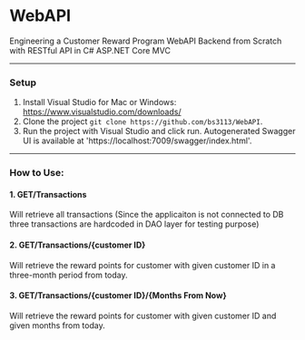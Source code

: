 # WebAPI
Engineering a Customer Reward Program WebAPI Backend from Scratch with RESTful API in C# ASP.NET Core MVC

---
### Setup
1. Install Visual Studio for Mac or Windows: https://www.visualstudio.com/downloads/
2. Clone the project `git clone https://github.com/bs3113/WebAPI`.
3. Run the project with Visual Studio and click run. Autogenerated Swagger UI is available at 'https://localhost:7009/swagger/index.html'.
---
### How to Use:
#### 1. GET/Transactions
Will retrieve all transactions (Since the applicaiton is not connected to DB three transactions are hardcoded in DAO layer for testing purpose)
#### 2. GET/Transactions/{customer ID} 
Will retrieve the reward points for customer with given customer ID in a three-month period from today.
#### 3. GET/Transactions/{customer ID}/{Months From Now}
Will retrieve the reward points for customer with given customer ID and given months from today.
